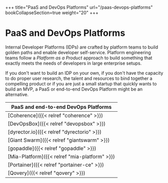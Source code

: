 +++
title="PaaS and DevOps Platforms"
url="/paas-devops-platforms"
bookCollapseSection=true
weight="20"
+++

# PaaS and DevOps Platforms

Internal Developer Platforms (IDPs) are crafted by platform teams to build golden paths and enable developer self-service.
Platform engineering teams follow a _Platform as a Product_ approach to build something that exactly meets the needs of developers in large enterprise setups.

If you don't want to build an IDP on your own, if you don't have the capacity to do proper user research, the talent and resources to bind together a compelling product or if you are just a small startup that quickly wants to build an MVP, a PaaS or end-to-end DevOps Platform might be an alternative.

| **PaaS and end-to-end DevOps Platforms**      |
| --------------------------------------------- |
| [Coherence]({{< relref "coherence" >}})       |
| [DevOpsBox]({{< relref "devopsbox" >}})       |
| [dyrector.io]({{< relref "dyrectorio" >}})    |
| [Giant Swarm]({{< relref "giantswarm" >}})    |
| [gopaddle]({{< relref "gopaddle" >}})         |
| [Mia-Platform]({{< relref "mia-platform" >}}) |
| [Portainer]({{< relref "portainer-ce" >}})    |
| [Qovery]({{< relref "qovery" >}})       |
